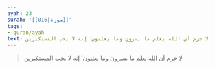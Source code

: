 ```yaml
---
ayah: 23
surah: '[[016|سورة]]'
tags:
- quran/ayah
text: لا جرم أن الله يعلم ما يسرون وما يعلنون ۚ إنه لا يحب المستكبرين
---
```

> لا جرم أن الله يعلم ما يسرون وما يعلنون ۚ إنه لا يحب المستكبرين
